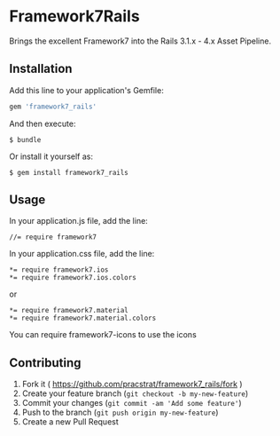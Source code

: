 # Framework7Rails

Brings the excellent Framework7 into the Rails 3.1.x - 4.x Asset Pipeline.

## Installation

Add this line to your application's Gemfile:

```ruby
gem 'framework7_rails'
```

And then execute:

    $ bundle

Or install it yourself as:

    $ gem install framework7_rails

## Usage

In your application.js file, add the line:

    //= require framework7

In your application.css file, add the line:

    *= require framework7.ios
    *= require framework7.ios.colors
or

    *= require framework7.material
    *= require framework7.material.colors

You can require framework7-icons to use the icons

## Contributing

1. Fork it ( https://github.com/pracstrat/framework7_rails/fork )
2. Create your feature branch (`git checkout -b my-new-feature`)
3. Commit your changes (`git commit -am 'Add some feature'`)
4. Push to the branch (`git push origin my-new-feature`)
5. Create a new Pull Request

